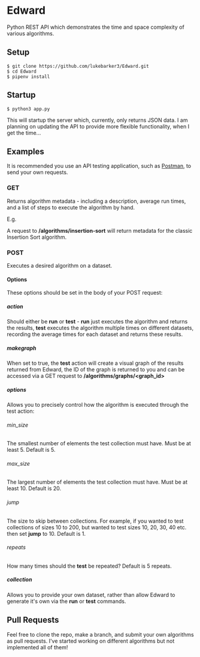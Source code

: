 # Edward
Python REST API which demonstrates the time and space complexity of various algorithms.

## Setup

```
$ git clone https://github.com/lukebarker3/Edward.git
$ cd Edward
$ pipenv install
```

## Startup

```
$ python3 app.py
```

This will startup the server which, currently, only returns JSON data. I am planning on updating the API to provide more flexible functionality, when I get the time...

## Examples

It is recommended you use an API testing application, such as [Postman](https://www.getpostman.com/apps "Postman Download Page"), to send your own requests.

### GET

Returns algorithm metadata - including a description, average run times, and a list of steps to execute the algorithm by hand.

E.g.

A request to **/algorithms/insertion-sort** will return metadata for the classic Insertion Sort algorithm.

### POST

Executes a desired algorithm on a dataset.

#### Options

These options should be set in the body of your POST request:

##### action
Should either be **run** or **test** - **run** just executes the algorithm and returns the results, **test** executes the algorithm multiple times on different datasets, recording the average times for each dataset and returns these results.

##### makegraph
When set to true, the **test** action will create a visual graph of the results returned from Edward, the ID of the graph is returned to you and can be accessed via a GET request to **/algorithms/graphs/<graph_id>**

##### options
Allows you to precisely control how the algorithm is executed through the test action:

###### min_size
The smallest number of elements the test collection must have. Must be at least 5. Default is 5.

###### max_size
The largest number of elements the test collection must have. Must be at least 10. Default is 20.

###### jump
The size to skip between collections. For example, if you wanted to test collections of sizes 10 to 200, but wanted to test sizes 10, 20, 30, 40 etc. then set **jump** to 10. Default is 1.

###### repeats
How many times should the **test** be repeated? Default is 5 repeats.

##### collection
Allows you to provide your own dataset, rather than allow Edward to generate it's own via the **run** or **test** commands.

## Pull Requests
Feel free to clone the repo, make a branch, and submit your own algorithms as pull requests. I've started working on different algorithms but not implemented all of them!
